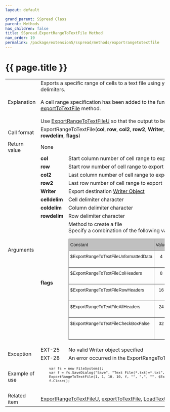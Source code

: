 ```yaml
---
layout: default

grand_parent: SSpread Class
parent: Methods
has_children: false
title: SSpread.ExportRangeToTextFile Method
nav_order: 19
permalink: /package/extension5/sspread/methods/exportrangetotextfile
---
```

# {{ page.title }}

<table>
  <tr>
    <td>Explanation</td>
    <td colspan="2">Exports a specific range of cells to a text file using your own specified delimiters.<br><br> A cell range specification has been added to the functionality of the <a href="/package/extension5/sspread/methods/exporttotextfile">exportToTextFile</a> method.<br><br> Use <a href="/package/extension5/sspread/methods/exportrangetotextfileu">ExportRangeToTextFileU</a> so that the output to be a Unicode text file. </td>
  </tr>
  <tr>
    <td>Call format</td>
    <td colspan="2">ExportRangeToTextFile(<b>col</b>, <b>row</b>, <b>col2</b>, <b>row2</b>, <b>Writer</b>, <b>celldelim</b>, <b>coldelim</b>, <b>rowdelim</b>, <b>flags</b>)</td>
  </tr>
  <tr>
    <td>Return value</td>
    <td colspan="2">None</td>
  </tr>  
  <tr>
    <td rowspan="9">Arguments</td>
    <td><b>col</b></td>
    <td>Start column number of cell range to export</td>
  </tr>
  <tr>
    <td><b>row</b></td>
    <td>Start row number of cell range to export</td>
  </tr>
  <tr>
    <td><b>col2</b></td>
    <td>Last column number of cell range to export</td>
  </tr>
  <tr>
    <td><b>row2</b></td>
    <td>Last row number of cell range to export</td>
  </tr>
  <tr>
    <td><b>Writer</b></td>
    <td>Export destination <a href="/base/readerwriter#writer-object">Writer Object</a></td>
  </tr>
  <tr>
    <td><b>celldelim</b></td>
    <td>Cell delimiter character</td>
  </tr>
  <tr>
    <td><b>coldelim</b></td>
    <td>Column delimiter character</td>
  </tr>
  <tr>
    <td><b>rowdelim</b></td>
    <td>Row delimiter character</td>
  </tr>
  <tr>
    <td><b>flags</b></td>
    <td>Method to create a file<br>Specify a combination of the following values.<br><style type="text/css">
.tg  {border-collapse:collapse;border-spacing:0;}
.tg td{border-color:black;border-style:solid;border-width:1px;font-family:Arial, sans-serif;font-size:14px;
  overflow:hidden;padding:10px 5px;word-break:normal;}
.tg th{border-color:black;border-style:solid;border-width:1px;font-family:Arial, sans-serif;font-size:14px;
  font-weight:normal;overflow:hidden;padding:10px 5px;word-break:normal;}
.tg .tg-34fe{background-color:#c0c0c0;border-color:inherit;text-align:center;vertical-align:top}
.tg .tg-c3ow{border-color:inherit;text-align:center;vertical-align:top}
.tg .tg-llyw{background-color:#c0c0c0;border-color:inherit;text-align:left;vertical-align:top}
.tg .tg-0pky{border-color:inherit;text-align:left;vertical-align:top}
</style>
<table class="tg">
<thead>
  <tr>
    <th class="tg-llyw">Constant</th>
    <th class="tg-34fe">Value</th>
    <th class="tg-llyw">Description</th>
  </tr>
</thead>
<tbody>
  <tr>
    <td class="tg-0pky">$ExportRangeToTextFileUnformattedData</td>
    <td class="tg-c3ow">4</td>
    <td class="tg-0pky">Export as unformatted data</td>
  </tr>
  <tr>
    <td class="tg-0pky">$ExportRangeToTextFileColHeaders</td>
    <td class="tg-c3ow">8</td>
    <td class="tg-0pky">Export column header string</td>
  </tr>
  <tr>
    <td class="tg-0pky">$ExportRangeToTextFileRowHeaders</td>
    <td class="tg-c3ow">16 </td>
    <td class="tg-0pky">Export line header string</td>
  </tr>
  <tr>
    <td class="tg-0pky">$ExportRangeToTextFileAllHeaders</td>
    <td class="tg-c3ow">24</td>
    <td class="tg-0pky">Export all header strings</td>
  </tr>
  <tr>
    <td class="tg-0pky">$ExportRangeToTextFileCheckBoxFalse</td>
    <td class="tg-c3ow">32</td>
    <td class="tg-0pky">Checkbox type cells that are not checked output 0</td>
  </tr>
</tbody>
</table></td>
  </tr>
  <tr>
    <td rowspan="2">Exception</td>
    <td>EXT-25</td>
    <td>No valid Writer object specified</td>
  </tr>
  <tr>
    <td>EXT-28</td>
    <td>An error occurred in the ExportRangeToTextFile method</td>
  </tr>
  <tr>
    <td>Example of use</td>
    <td colspan="2"><code><pre>
    var fs = new FileSystem();
    var f = fs.SaveDialog("Save", "Text File(*.txt)=*.txt", "txt", "");
    ExportRangeToTextFile(1, 1, 10, 10, f, "", ",", "", $ExportToTextFileAllHeaders);
    f.Close();
    </pre></code></td>
  </tr>
  <tr>
    <td>Related item</td>
    <td colspan="2"><a href="/package/extension5/sspread/methods/exportrangetotextfileu">ExportRangeToTextFileU</a>, <a href="/package/extension5/sspread/methods/exporttotextfile">exportToTextFile</a>, <a href="/package/extension5/sspread/methods/loadtextfile">LoadTextFile</a> methods</td>
  </tr>
</table>
